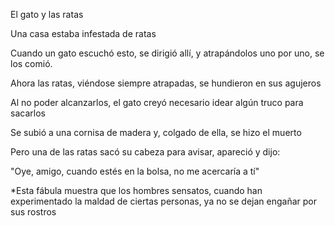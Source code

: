 El gato y las ratas

Una casa estaba infestada de ratas 

Cuando un gato escuchó esto, se dirigió allí, y atrapándolos uno por uno, se los comió.

Ahora las ratas, viéndose siempre atrapadas, se hundieron en sus agujeros 

Al no poder alcanzarlos, el gato creyó necesario idear algún truco para sacarlos 

Se subió a una cornisa de madera y, colgado de ella, se hizo el muerto 

Pero una de las ratas sacó su cabeza para avisar, apareció y dijo: 

"Oye, amigo, cuando estés en la bolsa, no me acercaría a tí"


*Esta fábula muestra que los hombres sensatos, cuando han experimentado la maldad de ciertas personas, ya no se dejan engañar por sus rostros 
